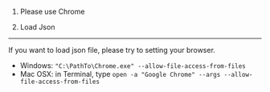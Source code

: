 1. Please use Chrome

2. Load Json
---

If you want to load json file, please try to setting your browser.
- Windows: `"C:\PathTo\Chrome.exe" --allow-file-access-from-files`
- Mac OSX: in Terminal, type `open -a "Google Chrome" --args --allow-file-access-from-files`
